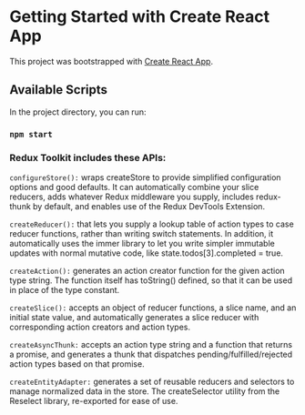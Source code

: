 # Getting Started with Create React App

This project was bootstrapped with [Create React App](https://github.com/facebook/create-react-app).

## Available Scripts

In the project directory, you can run:

### `npm start`

### Redux Toolkit includes these APIs:

`configureStore():` wraps createStore to provide simplified configuration options and good defaults. It can automatically combine your slice reducers, adds whatever Redux middleware you supply, includes redux-thunk by default, and enables use of the Redux DevTools Extension.

`createReducer():` that lets you supply a lookup table of action types to case reducer functions, rather than writing switch statements. In addition, it automatically uses the immer library to let you write simpler immutable updates with normal mutative code, like state.todos[3].completed = true.

`createAction():` generates an action creator function for the given action type string. The function itself has toString() defined, so that it can be used in place of the type constant.

`createSlice():` accepts an object of reducer functions, a slice name, and an initial state value, and automatically generates a slice reducer with corresponding action creators and action types.

`createAsyncThunk:` accepts an action type string and a function that returns a promise, and generates a thunk that dispatches pending/fulfilled/rejected action types based on that promise.

`createEntityAdapter:` generates a set of reusable reducers and selectors to manage normalized data in the store.
The createSelector utility from the Reselect library, re-exported for ease of use.